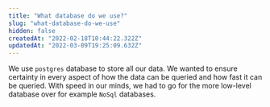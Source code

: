 ```yaml
---
title: "What database do we use?"
slug: "what-database-do-we-use"
hidden: false
createdAt: "2022-02-18T10:44:22.322Z"
updatedAt: "2022-03-09T19:25:09.632Z"
---
```

We use `postgres` database to store all our data. We wanted to ensure certainty in every aspect of how the data can be queried and how fast it can be queried. With speed in our minds, we had to go for the more low-level database over for example `NoSql` databases.